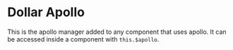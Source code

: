 # Dollar Apollo

This is the apollo manager added to any component that uses apollo. It can be accessed inside a component with `this.$apollo`.
